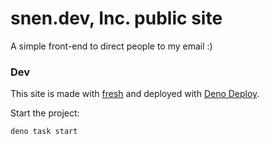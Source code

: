 # snen.dev, Inc. public site

A simple front-end to direct people to my email :)

### Dev

This site is made with [fresh](https://fresh.deno.dev/) and deployed with
[Deno Deploy](https://deno.com/deploy).

Start the project:

```
deno task start
```
